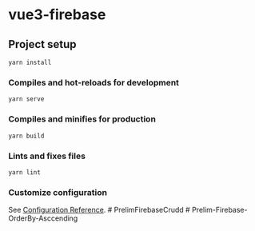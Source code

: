 # vue3-firebase

## Project setup
```
yarn install
```

### Compiles and hot-reloads for development
```
yarn serve
```

### Compiles and minifies for production
```
yarn build
```

### Lints and fixes files
```
yarn lint
```

### Customize configuration
See [Configuration Reference](https://cli.vuejs.org/config/).
#   P r e l i m F i r e b a s e C r u d d  
 #   P r e l i m - F i r e b a s e - O r d e r B y - A s c c e n d i n g  
 